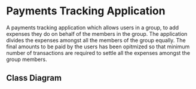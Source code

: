 # Payments Tracking Application

A payments tracking application which allows users in a group, to add expenses they do on behalf of the members in the group. The application divides the expenses amongst 
all the members of the group equally. The final amounts to be paid by the users has been opitmized so that minimum number of transactions are required to settle all the expenses 
amongst the group members.

## Class Diagram
